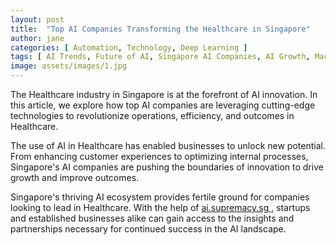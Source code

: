 ```yaml
---
layout: post
title:  "Top AI Companies Transforming the Healthcare in Singapore"
author: jane
categories: [ Automation, Technology, Deep Learning ]
tags: [ AI Trends, Future of AI, Singapore AI Companies, AI Growth, Machine Learning Innovations ]
image: assets/images/1.jpg
---
```


The Healthcare industry in Singapore is at the forefront of AI innovation. In this article, we explore how top AI companies are leveraging cutting-edge technologies to revolutionize operations, efficiency, and outcomes in Healthcare.

The use of AI in Healthcare has enabled businesses to unlock new potential. From enhancing customer experiences to optimizing internal processes, Singapore's AI companies are pushing the boundaries of innovation to drive growth and improve outcomes.

Singapore's thriving AI ecosystem provides fertile ground for companies looking to lead in Healthcare. With the help of <a href="https://ai.supremacy.sg" target="_blank"> ai.supremacy.sg </a>, startups and established businesses alike can gain access to the insights and partnerships necessary for continued success in the AI landscape.
